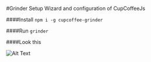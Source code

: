 #Grinder
Setup Wizard and configuration of CupCoffeeJs

####Install
`npm i -g cupcoffee-grinder`

####Run
`grinder`

####Look this

![Alt Text](https://github.com/{user}/{repo}/raw/{branch}/grinder.png)

